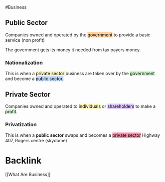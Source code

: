 #Business
## Public Sector
Companies owned and operated by the <mark style="background: #FFB86CA6;">government</mark> to provide a basic service (non profit)

The government gets its money it needed from tax payers money.

### Nationalization
This is when a <mark style="background: #FFF3A3A6;">private sector  </mark>business are taken over by the <mark style="background: #BBFABBA6;">government</mark> and become a <mark style="background: #ADCCFFA6;">public sector.</mark>

## Private Sector
Companies owned and operated to <mark style="background: #FFF3A3A6;">individuals</mark> or <mark style="background: #D2B3FFA6;">shareholders</mark> to make a <mark style="background: #BBFABBA6;">profit</mark>.
### Privatization
This is when a **public sector** swaps and becomes a <mark style="background: #FF5582A6;">private sector</mark>
Highway 407, Rogers centre  (skydome)






# Backlink
[[What Are Business]]
